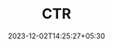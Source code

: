 ---
weight: 53
title: "CTR"
description: ""
icon: "article"
date: "2023-12-02T14:25:27+05:30"
lastmod: "2023-12-02T14:25:27+05:30"
draft: true
toc: true
---